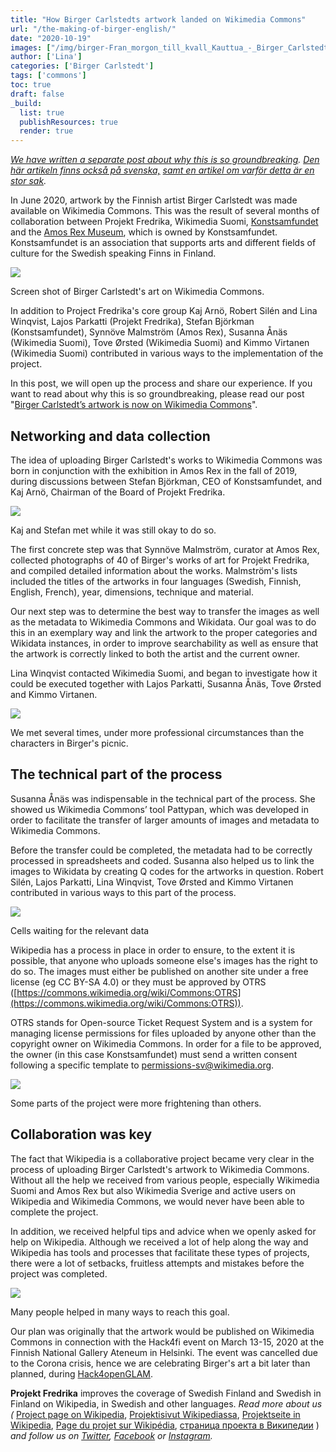 ```yaml
---
title: "How Birger Carlstedts artwork landed on Wikimedia Commons"
url: "/the-making-of-birger-english/"
date: "2020-10-19"
images: ["/img/birger-Fran_morgon_till_kvall_Kauttua_-_Birger_Carlstedt.tif.jpg"]
author: ['Lina']
categories: ['Birger Carlstedt']
tags: ['commons']
toc: true
draft: false
_build:
  list: true
  publishResources: true
  render: true
---
```


_[We have written a separate post about why this is so groundbreaking](https://projektfredrika.fi/birger-english/). [Den här artikeln finns också på svenska,](https://projektfredrika.fi/the-making-of-birger/) [samt en artikel om varför detta är en stor sak](https://projektfredrika.fi/birger/)._

In June 2020, artwork by the Finnish artist Birger Carlstedt was made available on Wikimedia Commons. This was the result of several months of collaboration between Projekt Fredrika, Wikimedia Suomi, [Konstsamfundet](https://konstsamfundet.fi/) and the [Amos Rex Museum](https://amosrex.fi/), which is owned by Konstsamfundet. Konstsamfundet is an association that supports arts and different fields of culture for the Swedish speaking Finns in Finland.

![](/2020/10/the-making-of-birger-english-01.jpg)

Screen shot of Birger Carlstedt's art on Wikimedia Commons.

In addition to Project Fredrika's core group Kaj Arnö, Robert Silén and Lina Winqvist, Lajos Parkatti (Projekt Fredrika), Stefan Björkman (Konstsamfundet), Synnöve Malmström (Amos Rex), Susanna Ånäs (Wikimedia Suomi), Tove Ørsted (Wikimedia Suomi) and Kimmo Virtanen (Wikimedia Suomi) contributed in various ways to the implementation of the project.

In this post, we will open up the process and share our experience. If you want to read about why this is so groundbreaking, please read our post "[Birger Carlstedt’s artwork is now on Wikimedia Commons](https://projektfredrika.fi/birger-english/)".

## Networking and data collection

The idea of uploading Birger Carlstedt's works to Wikimedia Commons was born in conjunction with the exhibition in Amos Rex in the fall of 2019, during discussions between Stefan Björkman, CEO of Konstsamfundet, and Kaj Arnö, Chairman of the Board of Projekt Fredrika.

![](/2020/10/lossy-page1-624px-Skiss_för_scenografi_526-BC_-_Birger_Carlstedt.tif.jpg)

Kaj and Stefan met while it was still okay to do so.

The first concrete step was that Synnöve Malmström, curator at Amos Rex, collected photographs of 40 of Birger's works of art for Projekt Fredrika, and compiled detailed information about the works. Malmström's lists included the titles of the artworks in four languages ​​(Swedish, Finnish, English, French), year, dimensions, technique and material.

Our next step was to determine the best way to transfer the images as well as the metadata to Wikimedia Commons and Wikidata. Our goal was to do this in an exemplary way and link the artwork to the proper categories and Wikidata instances, in order to improve searchability as well as ensure that the artwork is correctly linked to both the artist and the current owner.

Lina Winqvist contacted Wikimedia Suomi, and began to investigate how it could be executed together with Lajos Parkatti, Susanna Ånäs, Tove Ørsted and Kimmo Virtanen. 

![](/2020/10/lossy-page1-596px-Picnic_17-BC_-_Birger_Carlstedt.tif-3.jpg)

We met several times, under more professional circumstances than the characters in Birger's picnic.

## The technical part of the process

Susanna Ånäs was indispensable in the technical part of the process. She showed us Wikimedia Commons’ tool Pattypan, which was developed in order to facilitate the transfer of larger amounts of images and metadata to Wikimedia Commons.

Before the transfer could be completed, the metadata had to be correctly processed in spreadsheets and coded. Susanna also helped us to link the images to Wikidata by creating Q codes for the artworks in question. Robert Silén, Lajos Parkatti, Lina Winqvist, Tove Ørsted and Kimmo Virtanen contributed in various ways to this part of the process.

![](/2020/10/image-1-1024x606.png)

Cells waiting for the relevant data

Wikipedia has a process in place in order to ensure, to the extent it is possible, that anyone who uploads someone else's images has the right to do so. The images must either be published on another site under a free license (eg CC BY-SA 4.0) or they must be approved by OTRS ([https://commons.wikimedia.org/wiki/Commons:OTRS](https://commons.wikimedia.org/wiki/Commons:OTRS)).

OTRS stands for Open-source Ticket Request System and is a system for managing license permissions for files uploaded by anyone other than the copyright owner on Wikimedia Commons. In order for a file to be approved, the owner (in this case Konstsamfundet) must send a written consent following a specific template to permissions-sv@wikimedia.org.

![](/2020/10/lossy-page1-447px-Skräck_birger_Carlstedt.tif.jpg)

Some parts of the project were more frightening than others.

## Collaboration was key

The fact that Wikipedia is a collaborative project became very clear in the process of uploading Birger Carlstedt's artwork to Wikimedia Commons. Without all the help we received from various people, especially Wikimedia Suomi and Amos Rex but also Wikimedia Sverige and active users on Wikipedia and Wikimedia Commons, we would never have been able to complete the project.

In addition, we received helpful tips and advice when we openly asked for help on Wikipedia. Although we received a lot of help along the way and Wikipedia has tools and processes that facilitate these types of projects, there were a lot of setbacks, fruitless attempts and mistakes before the project was completed.

![](/2020/10/lossy-page1-390px-Tvättinrättningen_12-BC_-_Birger_Carlstedt.tif-1.jpg)

Many people helped in many ways to reach this goal.

Our plan was originally that the artwork would be published on Wikimedia Commons in connection with the Hack4fi event on March 13-15, 2020 at the Finnish National Gallery Ateneum in Helsinki. The event was cancelled due to the Corona crisis, hence we are celebrating Birger's art a bit later than planned, during [Hack4openGLAM](https://summit.creativecommons.org/hack4openglam-dashboard/#/).

**Projekt Fredrika** improves the coverage of Swedish Finland and Swedish in Finland on Wikipedia, in Swedish and other languages. _Read more about us (_ [Project page on Wikipedia](https://en.wikipedia.org/wiki/Wikipedia:Projekt_Fredrika), [Projektisivut Wikipediassa](https://fi.wikipedia.org/wiki/Wikipedia:Projekt_Fredrika), [Projektseite in Wikipedia](https://de.wikipedia.org/wiki/Wikipedia:Projekt_Fredrika), [Page du projet sur Wikipédia](https://fr.wikipedia.org/wiki/Wikipedia:Projekt_Fredrika), [страница проекта в Википедии](https://ru.wikipedia.org/wiki/Wikipedia:Projekt_Fredrika) ) _and follow us on [Twitter](https://twitter.com/projektfredrika), [Facebook](https://www.facebook.com/projektfredrika/) or [Instagram](http://instagram.com/projektfredrika)._
